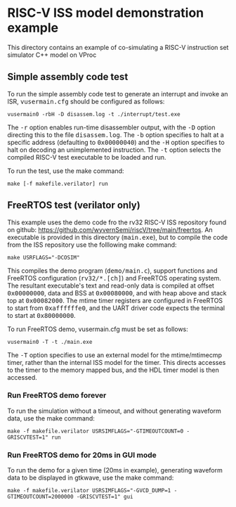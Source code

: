 # RISC-V ISS model demonstration example

This directory contains an example of co-simulating a RISC-V instruction set simulator C++ model on VProc

## Simple assembly code test

To run the simple assembly code test to generate an interrupt and invoke an ISR, <tt>vusermain.cfg</tt> should be configured as follows:

    vusermain0 -rbH -D disassem.log -t ./interrupt/test.exe

The <tt>-r</tt> option enables run-time disassembler output, with the <tt>-D</tt> option directing this to the file <tt>disassem.log</tt>. The <tt>-b</tt> option specifies to halt at a specific address (defaulting to <tt>0x00000040</tt>) and the <tt>-H</tt> option specifies to halt on decoding an unimplemented instruction. The <tt>-t</tt> option selects the compiled RISC-V test executable to be loaded and run.

To run the test, use the make command:

    make [-f makefile.verilator] run

## FreeRTOS test (verilator only)

This example uses the demo code fro the rv32 RISC-V ISS repository found on github: https://github.com/wyvernSemi/riscV/tree/main/freertos. An executable is provided in this directory (<tt>main.exe</tt>), but to compile the code from the ISS repository use the folllowing make command:

    make USRFLAGS="-DCOSIM"

This compiles the demo program (<tt>demo/main.c</tt>), support functions and FreeRTOS configuration (<tt>rv32/*.[ch]</tt>) and FreeRTOS operating system. The resultant executable's text and read-only data is compiled at offset <tt>0x00000000</tt>, data and BSS at <tt>0x00080000</tt>, and with heap above and stack top at <tt>0x00082000</tt>. The mtime timer registers are configured in FreeRTOS to start from <tt>0xaffffffe0</tt>, and the UART driver code expects the terminal to start at <tt>0x80000000</tt>.

To run FreeRTOS demo, vusermain.cfg must be set as follows:

    vusermain0 -T -t ./main.exe

The <tt>-T</tt> option specifies to use an external model for the mtime/mtimecmp timer, rather than the internal ISS model for the timer. This directs accesses to the timer to the memory mapped bus, and the HDL timer model is then accessed.

### Run FreeRTOS demo forever
To run the simulation without a timeout, and without generating waveform data, use the make command:

    make -f makefile.verilator USRSIMFLAGS="-GTIMEOUTCOUNT=0 -GRISCVTEST=1" run

### Run FreeRTOS demo for 20ms in GUI mode
To run the demo for a given time (20ms in example), generating waveform data to be displayed in gtkwave, use the make command:

    make -f makefile.verilator USRSIMFLAGS="-GVCD_DUMP=1 -GTIMEOUTCOUNT=2000000 -GRISCVTEST=1" gui